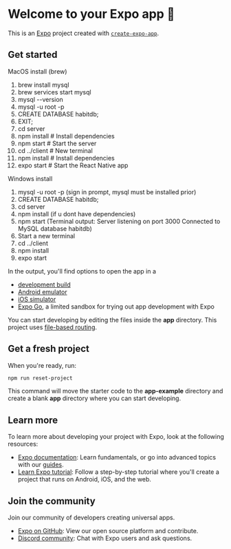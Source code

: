 # Welcome to your Expo app 👋

This is an [Expo](https://expo.dev) project created with [`create-expo-app`](https://www.npmjs.com/package/create-expo-app).

## Get started

MacOS install (brew)
1. brew install mysql
2. brew services start mysql
3. mysql --version
4. mysql -u root -p
5. CREATE DATABASE habitdb;
6. EXIT;
7. cd server
8. npm install  # Install dependencies
9. npm start    # Start the server
10. cd ../client # New terminal
11. npm install  # Install dependencies
12. expo start   # Start the React Native app


Windows install
1.   mysql -u root -p (sign in prompt, mysql must be installed prior) 
2.   CREATE DATABASE habitdb;
3.   cd server
4.   npm install (if u dont have dependencies)
5.   npm start
      (Terminal output: Server listening on port 3000
      Connected to MySQL database habitdb)
6. Start a new terminal
7. cd ../client
8. npm install
9. expo start

In the output, you'll find options to open the app in a

- [development build](https://docs.expo.dev/develop/development-builds/introduction/)
- [Android emulator](https://docs.expo.dev/workflow/android-studio-emulator/)
- [iOS simulator](https://docs.expo.dev/workflow/ios-simulator/)
- [Expo Go](https://expo.dev/go), a limited sandbox for trying out app development with Expo

You can start developing by editing the files inside the **app** directory. This project uses [file-based routing](https://docs.expo.dev/router/introduction).

## Get a fresh project

When you're ready, run:

```bash
npm run reset-project
```

This command will move the starter code to the **app-example** directory and create a blank **app** directory where you can start developing.

## Learn more

To learn more about developing your project with Expo, look at the following resources:

- [Expo documentation](https://docs.expo.dev/): Learn fundamentals, or go into advanced topics with our [guides](https://docs.expo.dev/guides).
- [Learn Expo tutorial](https://docs.expo.dev/tutorial/introduction/): Follow a step-by-step tutorial where you'll create a project that runs on Android, iOS, and the web.

## Join the community

Join our community of developers creating universal apps.

- [Expo on GitHub](https://github.com/expo/expo): View our open source platform and contribute.
- [Discord community](https://chat.expo.dev): Chat with Expo users and ask questions.
